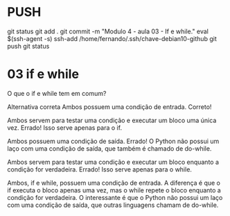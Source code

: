 
# ###################################################################################################################################################################
# ###################################################################################################################################################################
# PUSH

git status
git add .
git commit -m "Modulo 4 - aula 03 - If e while."
eval $(ssh-agent -s)
ssh-add /home/fernando/.ssh/chave-debian10-github
git push
git status



# ###################################################################################################################################################################
# ###################################################################################################################################################################
# 03 if e while

O que o if e while tem em comum?

Alternativa correta
Ambos possuem uma condição de entrada.
    Correto!


Ambos servem para testar uma condição e executar um bloco uma única vez.
    Errado! Isso serve apenas para o if.


Ambos possuem uma condição de saída.
    Errado! O Python não possui um laço com uma condição de saída, que também é chamado de do-while.


Ambos servem para testar uma condição e executar um bloco enquanto a condição for verdadeira.
    Errado! Isso serve apenas para o while.



Ambos, if e while, possuem uma condição de entrada. A diferença é que o if executa o bloco apenas uma vez, mas o while repete o bloco enquanto a condição for verdadeira.
O interessante é que o Python não possui um laço com uma condição de saída, que outras linguagens chamam de do-while.